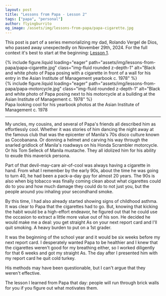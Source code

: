 ```yaml
---
layout: post
title: "Lessons from Papa - Lesson 2"
tags: ["papa", "personal"]
author: flyingburrito
og_image: /assets/img/lessons-from-papa/papa-cigarette.jpg
---
```


This post is part of a series memorializing my dad, Rolando Vergel de Dios, who passed away unexpectedly on November 29th, 2024. For the full context it's best to start at the beginning: [Lesson 1](/blog/2024/lessons-from-papa-lesson-1).

<div class="row mt-3">
    <div class="col-sm mt-3 mt-md-0">
        {% include figure.liquid loading="eager" path="assets/img/lessons-from-papa/papa-cigarette.jpg" class="img-fluid rounded z-depth-1" alt="Black and white photo of Papa posing with a cigarette in front of a wall for his entry in the Asian Institute of Management yearbook c. 1978" %}
    </div>
    <div class="col-sm mt-3 mt-md-0">
        {% include figure.liquid loading="eager" path="assets/img/lessons-from-papa/papa-motorcycle.jpg" class="img-fluid rounded z-depth-1" alt="Black and white photo of Papa posing next to his motorcycle at a building at the Asian Institute of Management c. 1978" %}
    </div>
</div>
<div class="caption">
  Papa looking cool for his yearbook photos at the Asian Institute of Management c. 1978
</div>

---

My uncles, my cousins, and several of Papa's friends all described him as effortlessly cool. Whether it was stories of him dancing the night away at the famous club that was the epicenter of Manila's 70s disco culture known as Cocobanana. Or donning a helmet and carving his way through the snarled gridlock of Manila's roadways on his Honda Scrambler motorcycle. Or his Tom Selleck of Manila mustache. They all idolized him for his ability to exude this maverick persona.

Part of that devil-may-care air-of-cool was always having a cigarette in hand. From what I remember by the early 90s, about the time he was going to turn 40, he had been a pack-a-day guy for almost 20 years. The 90s is also when big tobacco was finally coming clean about what cigarettes could do to you and how much damage they could do to not just you, but the people around you inhaling your secondhand smoke.

By this time, I had also already started showing signs of childhood asthma. It was clear to Papa that the cigarettes had to go. But, knowing that kicking the habit would be a high-effort endeavor, he figured out that he could use the occasion to extract a little more value out of his son. He decided he would make me a deal: you get straight As on your next report card and I'll quit smoking. A heavy burden to put on a 1st grader.

It was the beginning of the school year and it would be six weeks before my next report card. I desperately wanted Papa to be healthier and I knew that the cigarettes weren't good for my breathing either, so I worked diligently for that 6 weeks and got my straight As. The day after I presented him with my report card he quit cold turkey.

His methods may have been questionable, but I can't argue that they weren't effective.

The lesson I learned from Papa that day: people will run through brick walls for you if you figure out what motivates them.
